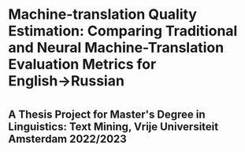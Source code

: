 <h1>Machine-translation Quality Estimation: Comparing Traditional and Neural Machine-Translation Evaluation Metrics for English→Russian<h1>

<h2>A Thesis Project for Master's Degree in Linguistics: Text Mining, Vrije Universiteit Amsterdam 2022/2023<h2>



